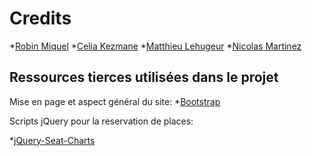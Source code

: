 Credits
=======

*[Robin Miquel](https://github.com/m2cci-RML)
*[Celia Kezmane](https://github.com/m2cci-CKE)
*[Matthieu Lehugeur](https://github.com/m2cci-MLR)
*[Nicolas Martinez](https://github.com/m2cci-NMZ)

Ressources tierces utilisées dans le projet
-------

Mise en page et aspect général du site:
*[Bootstrap](https://github.com/twbs)

Scripts jQuery pour la reservation de places:

*[jQuery-Seat-Charts](https://github.com/mateuszmarkowski/jQuery-Seat-Charts)
